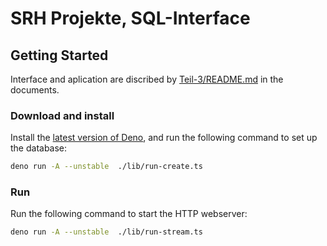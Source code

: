 # SRH Projekte, SQL-Interface

## Getting Started

Interface and aplication are discribed by [Teil-3/README.md](./docs/Teil-3/README.md) in the documents.

### Download and install

Install the [latest version of Deno][deno:install-latest], and run the following command to set up the database:

```sh
deno run -A --unstable  ./lib/run-create.ts
```

### Run

Run the following command to start the HTTP webserver:

```sh
deno run -A --unstable  ./lib/run-stream.ts
```

[deno:install-latest]: https://github.com/denoland/deno_install#install-latest-version
